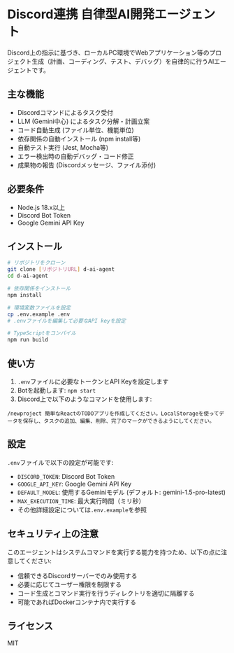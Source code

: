 # Discord連携 自律型AI開発エージェント

Discord上の指示に基づき、ローカルPC環境でWebアプリケーション等のプロジェクト生成（計画、コーディング、テスト、デバッグ）を自律的に行うAIエージェントです。

## 主な機能

- Discordコマンドによるタスク受付
- LLM (Gemini中心) によるタスク分解・計画立案
- コード自動生成 (ファイル単位、機能単位)
- 依存関係の自動インストール (npm install等)
- 自動テスト実行 (Jest, Mocha等)
- エラー検出時の自動デバッグ・コード修正
- 成果物の報告 (Discordメッセージ、ファイル添付)

## 必要条件

- Node.js 18.x以上
- Discord Bot Token
- Google Gemini API Key

## インストール

```bash
# リポジトリをクローン
git clone [リポジトリURL] d-ai-agent
cd d-ai-agent

# 依存関係をインストール
npm install

# 環境変数ファイルを設定
cp .env.example .env
# .envファイルを編集して必要なAPI keyを設定

# TypeScriptをコンパイル
npm run build
```

## 使い方

1. `.env`ファイルに必要なトークンとAPI Keyを設定します
2. Botを起動します: `npm start`
3. Discord上で以下のようなコマンドを使用します:

```
/newproject 簡単なReactのTODOアプリを作成してください。LocalStorageを使ってデータを保存し、タスクの追加、編集、削除、完了のマークができるようにしてください。
```

## 設定

`.env`ファイルで以下の設定が可能です:

- `DISCORD_TOKEN`: Discord Bot Token
- `GOOGLE_API_KEY`: Google Gemini API Key
- `DEFAULT_MODEL`: 使用するGeminiモデル (デフォルト: gemini-1.5-pro-latest)
- `MAX_EXECUTION_TIME`: 最大実行時間（ミリ秒）
- その他詳細設定については`.env.example`を参照

## セキュリティ上の注意

このエージェントはシステムコマンドを実行する能力を持つため、以下の点に注意してください:

- 信頼できるDiscordサーバーでのみ使用する
- 必要に応じてユーザー権限を制限する
- コード生成とコマンド実行を行うディレクトリを適切に隔離する
- 可能であればDockerコンテナ内で実行する

## ライセンス

MIT